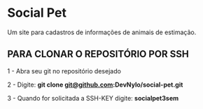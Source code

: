# Social Pet
Um site para cadastros de informações de animais de estimação.

## PARA CLONAR O REPOSITÓRIO POR SSH

1 - Abra seu git no repositório desejado

2 - Digite: <strong>git clone git@github.com:DevNylo/social-pet.git</strong>

3 - Quando for solicitada a SSH-KEY digite: <strong>socialpet3sem</strong>
